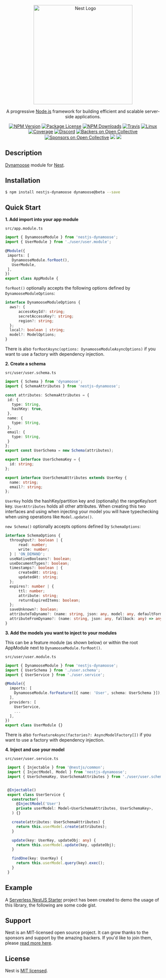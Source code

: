 <p align="center">
  <a href="http://nestjs.com/" target="blank"><img src="https://nestjs.com/img/logo_text.svg" width="320" alt="Nest Logo" /></a>
</p>

[travis-image]: https://api.travis-ci.org/nestjs/nest.svg?branch=master
[travis-url]: https://travis-ci.org/nestjs/nest
[linux-image]: https://img.shields.io/travis/nestjs/nest/master.svg?label=linux
[linux-url]: https://travis-ci.org/nestjs/nest

  <p align="center">A progressive <a href="http://nodejs.org" target="blank">Node.js</a> framework for building efficient and scalable server-side applications.</p>
    <p align="center">
<a href="https://www.npmjs.com/~nestjscore"><img src="https://img.shields.io/npm/v/@nestjs/core.svg" alt="NPM Version" /></a>
<a href="https://www.npmjs.com/~nestjscore"><img src="https://img.shields.io/npm/l/@nestjs/core.svg" alt="Package License" /></a>
<a href="https://www.npmjs.com/~nestjscore"><img src="https://img.shields.io/npm/dm/@nestjs/core.svg" alt="NPM Downloads" /></a>
<a href="https://travis-ci.org/nestjs/nest"><img src="https://api.travis-ci.org/nestjs/nest.svg?branch=master" alt="Travis" /></a>
<a href="https://travis-ci.org/nestjs/nest"><img src="https://img.shields.io/travis/nestjs/nest/master.svg?label=linux" alt="Linux" /></a>
<a href="https://coveralls.io/github/nestjs/nest?branch=master"><img src="https://coveralls.io/repos/github/nestjs/nest/badge.svg?branch=master#5" alt="Coverage" /></a>
<a href="https://discord.gg/G7Qnnhy" target="_blank"><img src="https://img.shields.io/badge/discord-online-brightgreen.svg" alt="Discord"/></a>
<a href="https://opencollective.com/nest#backer"><img src="https://opencollective.com/nest/backers/badge.svg" alt="Backers on Open Collective" /></a>
<a href="https://opencollective.com/nest#sponsor"><img src="https://opencollective.com/nest/sponsors/badge.svg" alt="Sponsors on Open Collective" /></a>
  <a href="https://paypal.me/kamilmysliwiec"><img src="https://img.shields.io/badge/Donate-PayPal-dc3d53.svg"/></a>
  <a href="https://twitter.com/nestframework"><img src="https://img.shields.io/twitter/follow/nestframework.svg?style=social&label=Follow"></a>
</p>
  <!--[![Backers on Open Collective](https://opencollective.com/nest/backers/badge.svg)](https://opencollective.com/nest#backer)
  [![Sponsors on Open Collective](https://opencollective.com/nest/sponsors/badge.svg)](https://opencollective.com/nest#sponsor)-->

## Description

[Dynamoose](https://dynamoosejs.com/) module for [Nest](https://github.com/nestjs/nest).

## Installation

```bash
$ npm install nestjs-dynamoose dynamoose@beta --save
```

## Quick Start

**1. Add import into your app module**

  `src/app.module.ts`
  ```ts
  import { DynamooseModule } from 'nestjs-dynamoose';
  import { UserModule } from './user/user.module';

  @Module({
   imports: [
     DynamooseModule.forRoot(),
     UserModule,
   ],
  })
  export class AppModule {
  ```

  `forRoot()` optionally accepts the following options defined by `DynamooseModuleOptions`:

  ```ts
  interface DynamooseModuleOptions {
    aws?: {
        accessKeyId?: string;
        secretAccessKey?: string;
        region?: string;
    };
    local?: boolean | string;
    model?: ModelOptions;
  }
  ```
    
  There is also `forRootAsync(options: DynamooseModuleAsyncOptions)` if you want to use a factory with dependency injection.
  
**2. Create a schema**

  `src/user/user.schema.ts`
  ```ts
  import { Schema } from 'dynamoose';
  import { SchemaAttributes } from 'nestjs-dynamoose';

  const attributes: SchemaAttributes = {
   id: {
     type: String,
     hashKey: true,
   },
   name: {
     type: String,
   },
   email: {
     type: String,
   }
  };
  export const UserSchema = new Schema(attributes);

  export interface UserSchemaKey = {
    id: string;
  };

  export interface UserSchemaAttributes extends UserKey {
    name: string;
    email?: string;
  };
  ```
  
  `UserKey` holds the hashKey/partition key and (optionally) the rangeKey/sort key. `UserAttributes` holds all other attributes. When creating this two interfaces and using when injecting your model you will have typechecking when using operations like `Model.update()`.
   
  `new Schema()` optionally accepts options defined by `SchemaOptions`:

  ```ts
  interface SchemaOptions {
    throughput?: boolean | {
        read: number;
        write: number;
    } | 'ON_DEMAND';
    useNativeBooleans?: boolean;
    useDocumentTypes?: boolean;
    timestamps?: boolean | {
        createdAt: string;
        updatedAt: string;
    };
    expires?: number | {
        ttl: number;
        attribute: string;
        returnExpiredItems: boolean;
    };
    saveUnknown?: boolean;
    attributeToDynamo?: (name: string, json: any, model: any, defaultFormatter: any) => any;
    attributeFromDynamo?: (name: string, json: any, fallback: any) => any;
  }
  ```
    
**3. Add the models you want to inject to your modules**

   This can be a feature module (as shown below) or within the root AppModule next to `DynamooseModule.forRoot()`.

   `src/user/user.module.ts`
   ```ts
   import { DynamooseModule } from 'nestjs-dynamoose';
   import { UserSchema } from './user.schema';
   import { UserService } from './user.service';

   @Module({
     imports: [
       DynamooseModule.forFeature([{ name: 'User', schema: UserSchema }]),
     ],
     providers: [
       UserService,
       ...
     ],
   })
   export class UserModule {}
   ```
   
   There is also `forFeatureAsync(factories?: AsyncModelFactory[])` if you want to use a factory with dependency injection.

**4. Inject and use your model**

   `src/user/user.service.ts`
   ```ts
    import { Injectable } from '@nestjs/common';
    import { InjectModel, Model } from 'nestjs-dynamoose';
    import { UserSchemaKey, UserSchemaAttributes } from './user/user.schema.ts';

   
    @Injectable()
    export class UserService {
      constructor(
        @InjectModel('User')
        private userModel: Model<UserSchemaAttributes, UserSchemaKey>,
      ) {}

      create(attributes: UserSchemaAttributes) {
        return this.userModel.create(attributes);
      }

      update(key: UserKey, updateObj: any) {
        return this.userModel.update(key, updateObj);
      }

      findOne(key: UserKey) {
        return this.userModel.query(key).exec();
      }
    }
   ```

## Example
A [Serverless NestJS Starter](https://github.com/hardyscc/aws-nestjs-starter) project has been created to demo the usage of this library, the following are some code gist.

## Support

Nest is an MIT-licensed open source project. It can grow thanks to the sponsors and support by the amazing backers. If you'd like to join them, please [read more here](https://docs.nestjs.com/support).

## License

Nest is [MIT licensed](LICENSE).
